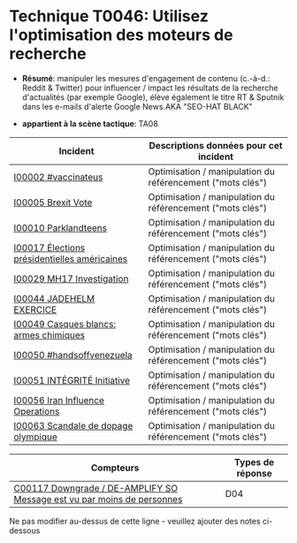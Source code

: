 # Technique T0046: Utilisez l'optimisation des moteurs de recherche

* **Résumé**: manipuler les mesures d'engagement de contenu (c.-à-d.: Reddit & Twitter) pour influencer / impact les résultats de la recherche d'actualités (par exemple Google), élève également le titre RT & Sputnik dans les e-mails d'alerte Google News.AKA "SEO-HAT BLACK"

* **appartient à la scène tactique**: TA08


|Incident |Descriptions données pour cet incident |
|-------- |-------------------- |
|[I00002 #vaccinateus](../../generated_pages/incidents/I00002.md) |Optimisation / manipulation du référencement ("mots clés") |
|[I00005 Brexit Vote](../../generated_pages/incidents/I00005.md) |Optimisation / manipulation du référencement ("mots clés") |
|[I00010 Parklandteens](../../generated_pages/incidents/I00010.md) |Optimisation / manipulation du référencement ("mots clés") |
|[I00017 Élections présidentielles américaines](../../generated_pages/incidents/I00017.md) |Optimisation / manipulation du référencement ("mots clés") |
|[I00029 MH17 Investigation](../../generated_pages/incidents/I00029.md) |Optimisation / manipulation du référencement ("mots clés") ||[I00032 Kavanaugh](../../generated_pages/incidents/I00032.md) |Optimisation / manipulation du référencement ("mots clés") |
|[I00044 JADEHELM EXERCICE](../../generated_pages/incidents/I00044.md) |Optimisation / manipulation du référencement ("mots clés") |
|[I00049 Casques blancs: armes chimiques](../../generated_pages/incidents/I00049.md) |Optimisation / manipulation du référencement ("mots clés") |
|[I00050 #handsoffvenezuela](../../generated_pages/incidents/I00050.md) |Optimisation / manipulation du référencement ("mots clés") |
|[I00051 INTÉGRITÉ Initiative](../../generated_pages/incidents/I00051.md) |Optimisation / manipulation du référencement ("mots clés") |
|[I00056 Iran Influence Operations](../../generated_pages/incidents/I00056.md) |Optimisation / manipulation du référencement ("mots clés") |
|[I00063 Scandale de dopage olympique](../../generated_pages/incidents/I00063.md) |Optimisation / manipulation du référencement ("mots clés") |



|Compteurs |Types de réponse |
|-------- |-------------- |
|[C00117 Downgrade / DE-AMPLIFY SO Message est vu par moins de personnes](../../generated_pages/counters/C00117.md) |D04 |


Ne pas modifier au-dessus de cette ligne - veuillez ajouter des notes ci-dessous